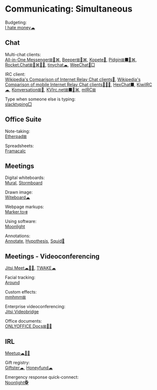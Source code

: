 # Communicating: Simultaneous

Budgeting:  
[I hate money☁](https://ihatemoney.org/)

## Chat

Multi-chat clients:  
[All-in-One Messenger⊞🐧⌘](https://allinone.im/),
[Beeper⊞🐧⌘](https://www.beeper.com/),
[Kopete🐧](https://apps.kde.org/kopete/),
[Pidgin⊞■🐧⌘](https://pidgin.im/),
[Rocket.Chat⊞🐧⌘🍎🤖](https://rocket.chat/),
[tinychat☁](https://tinychat.com),
[WeeChat🐧□](https://weechat.org/)

IRC client:  
[Wikipedia's Comparison of Internet Relay Chat clients💩](https://en.wikipedia.org/wiki/Comparison_of_Internet_Relay_Chat_clients),
[Wikipedia's Comparison of mobile Internet Relay Chat clients🍎🤖💩](https://en.wikipedia.org/wiki/Comparison_of_mobile_Internet_Relay_Chat_clients),
[HexChat■](https://hexchat.github.io/),
[KiwiIRC☁](https://kiwiirc.com/),
[Konversation⊞🐧](https://konversation.kde.org/),
[KVIrc.net⊞■🐧⌘](https://www.kvirc.net/),
[mIRC⊞](https://www.mirc.com/)


Type when someone else is typing:  
[slacktyping□](https://github.com/will/slacktyping)

## Office Suite

Note-taking:  
[Etherpad⊞](https://etherpad.org/)

Spreadsheets:  
[Framacalc](https://framacalc.org/abc/en/)

## Meetings

Digital whiteboards:  
[Mural](https://www.mural.co/),
[Stormboard](https://stormboard.com/)

Drawn image:  
[Witeboard☁](https://witeboard.com)

Webpage markups:  
[Marker.to⇉](http://marker.to/)

Using software:  
[Moonlight](https://moonlight-stream.org/)

Annotations:  
[Annotate](https://annotate.net/),
[Hypothesis](https://web.hypothes.is/),
[Squid🤖](https://www.squidnotes.com/)

## Meetings - Videoconferencing

[Jitsi Meet☁🍎🤖](https://meet.jit.si/),
[TWAKE☁](https://twake.app/)

Facial tracking:  
[Around](https://www.around.co/)

Custom effects:  
[mmhmm⊞](https://www.mmhmm.app/)

Enterprise videoconferencing:  
[Jitsi Videobridge](https://jitsi.org/jitsi-videobridge/)

Office documents:  
[ONLYOFFICE Docs⊞🐧💾](https://www.onlyoffice.com/)

## IRL

[Meetup☁🍎🤖](https://www.meetup.com/)

Gift registry:  
[Giftster☁](https://www.giftster.com/),
[Honeyfund☁](https://www.honeyfund.com/)

Emergency response quick-connect:  
[Noonlight🕵️](https://www.noonlight.com/)

